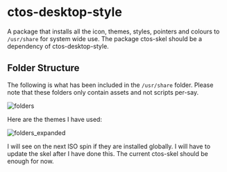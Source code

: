 # ctos-desktop-style
A package that installs all the icon, themes, styles, pointers and colours to `/usr/share` for system wide use. The package ctos-skel should be a dependency of ctos-desktop-style.

## Folder Structure

The following is what has been included in the `/usr/share` folder. Please note that these folders only contain assets and not scripts per-say.

![folders](https://github.com/Coopertronic/ctos-desktop-style/assets/17339716/be2f50c8-de1c-449d-bb9c-0829ff98afca)

Here are the themes I have used:

![folders_expanded](https://github.com/Coopertronic/ctos-desktop-style/assets/17339716/dcf8e8ea-a10b-4096-8c90-9be62e2d2e2c)

I will see on the next ISO spin if they are installed globally. I will have to update the skel after I have done this. The current ctos-skel should be enough for now.

